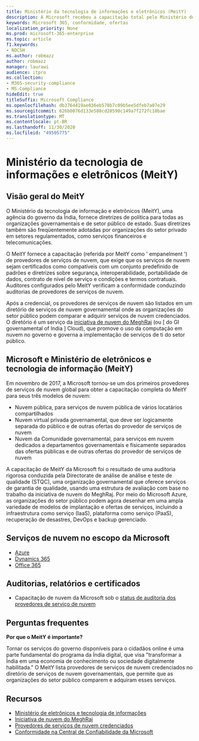 ```yaml
---
title: Ministério da tecnologia de informações e eletrônicos (MeitY)
description: A Microsoft recebeu a capacitação total pelo Ministério de eletrônicos e tecnologia de informações na Índia.
keywords: Microsoft 365, conformidade, ofertas
localization_priority: None
ms.prod: microsoft-365-enterprise
ms.topic: article
f1.keywords:
- NOCSH
ms.author: robmazz
author: robmazz
manager: laurawi
audience: itpro
ms.collection:
- M365-security-compliance
- MS-Compliance
hideEdit: true
titleSuffix: Microsoft Compliance
ms.openlocfilehash: db3764419ae036eb578b7c09b5ee5dfeb7a07e29
ms.sourcegitcommit: 626b0076d133e588cd28598c149a7f272fc18bae
ms.translationtype: MT
ms.contentlocale: pt-BR
ms.lasthandoff: 11/30/2020
ms.locfileid: "49505775"
---
```

# <a name="ministry-of-electronics-and-information-technology-meity"></a>Ministério da tecnologia de informações e eletrônicos (MeitY)

## <a name="meity-overview"></a>Visão geral do MeitY

O Ministério da tecnologia de informação e eletrônicos (MeitY), uma agência do governo da Índia, fornece diretrizes de política para todas as organizações governamentais e de setor público de estado. Suas diretrizes também são freqüentemente adotadas por organizações do setor privado em setores regulamentados, como serviços financeiros e telecomunicações.

O MeitY fornece a capacitação (referida por MeitY como ' empanelment ') de provedores de serviços de nuvem, que exige que os serviços de nuvem sejam certificados como compatíveis com um conjunto predefinido de padrões e diretrizes sobre segurança, interoperabilidade, portabilidade de dados, contrato de nível de serviço e condições e termos contratuais. Auditores configurados pelo MeitY verificam a conformidade conduzindo auditorias de provedores de serviços de nuvem.

Após a credencial, os provedores de serviços de nuvem são listados em um diretório de serviços de nuvem governamental onde as organizações do setor público podem comparar e adquirir serviços de nuvem credenciados. O diretório é um serviço da [iniciativa de nuvem do MeghRaj](https://meity.gov.in/content/gi-cloud-meghraj) (ou \[ do GI governamental of India \] Cloud), que promove o uso da computação em nuvem no governo e governa a implementação de serviços de ti do setor público.

## <a name="microsoft-and-ministry-of-electronics-and-information-technology-meity"></a>Microsoft e Ministério de eletrônicos e tecnologia de informação (MeitY)

Em novembro de 2017, a Microsoft tornou-se um dos primeiros provedores de serviços de nuvem global para obter a capacitação completa do MeitY para seus três modelos de nuvem:

- Nuvem pública, para serviços de nuvem pública de vários locatários compartilhados
- Nuvem virtual privada governamental, que deve ser logicamente separada do público e de outras ofertas do provedor de serviços de nuvem
- Nuvem da Comunidade governamental, para serviços em nuvem dedicados a departamentos governamentais e fisicamente separados das ofertas públicas e de outras ofertas do provedor de serviços de nuvem

A capacitação de MeitY da Microsoft foi o resultado de uma auditoria rigorosa conduzida pela Directorate de análise de análise e teste de qualidade (STQC), uma organização governamental que oferece serviços de garantia de qualidade, usando uma estrutura de avaliação com base no trabalho da iniciativa de nuvem do MeghRaj. Por meio do Microsoft Azure, as organizações do setor público podem agora desenhar em uma ampla variedade de modelos de implantação e ofertas de serviços, incluindo a infraestrutura como serviço (IaaS), plataforma como serviço (PaaS), recuperação de desastres, DevOps e backup gerenciado.

## <a name="microsoft-in-scope-cloud-services"></a>Serviços de nuvem no escopo da Microsoft

- [Azure](https://aka.ms/AzureCompliance)
- [Dynamics 365](https://download.microsoft.com/download/E/1/9/E1977163-7A86-4812-AC18-C03ADC958AAF/Microsoft_Dynamics_365_Cloud_Service_Compliance_Datasheet.pdf)
- [Office 365](https://aka.ms/Office365ComplianceOfferings)

## <a name="audits-reports-and-certificates"></a>Auditorias, relatórios e certificados

- Capacitação de nuvem da Microsoft sob o [status de auditoria dos provedores de serviço de nuvem](https://meity.gov.in/content/gi-cloud-meghraj)

## <a name="frequently-asked-questions"></a>Perguntas frequentes

**Por que o MeitY é importante?**

Tornar os serviços do governo disponíveis para o cidadãos online é uma parte fundamental do programa da Índia digital, que visa "transformar a Índia em uma economia de conhecimento ou sociedade digitalmente habilitada." O MeitY lista provedores de serviços de nuvem credenciados no diretório de serviços de nuvem governamentais, que permite que as organizações do setor público comparem e adquiram esses serviços.

## <a name="resources"></a>Recursos

- [Ministério de eletrônicos e tecnologia de informações](https://meity.gov.in/)
- [Iniciativa de nuvem do MeghRaj](https://meity.gov.in/content/gi-cloud-meghraj)
- [Provedores de serviços de nuvem credenciados](https://meity.gov.in/content/gi-cloud-meghraj)
- [Conformidade na Central de Confiabilidade da Microsoft](https://www.microsoft.com/trust-center/compliance/compliance-overview)
